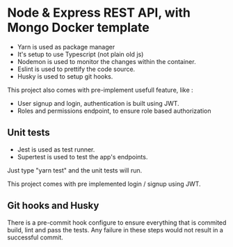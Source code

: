 # Node & Express REST API, with Mongo Docker template

- Yarn is used as package manager
- It's setup to use Typescript (not plain old js)
- Nodemon is used to monitor the changes within the container.
- Eslint is used to prettify the code source.
- Husky is used to setup git hooks.

This project also comes with pre-implement usefull feature, like :

- User signup and login, authentication is built using JWT.
- Roles and permissions endpoint, to ensure role based authorization

## Unit tests

- Jest is used as test runner.
- Supertest is used to test the app's endpoints.

Just type "yarn test" and the unit tests will run.

This project comes with pre implemented login / signup using JWT.

## Git hooks and Husky

There is a pre-commit hook configure to ensure everything that is commited build, lint and pass the tests.
Any failure in these steps would not result in a successful commit.
